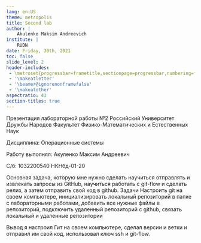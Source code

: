 ```yaml
---
lang: en-US
theme: metropolis
title: Second lab 
author: |
	Akulenko Maksim Andreevich
institute: |
	RUDN
date: Friday, 30th, 2021
toc: false
slide_level: 2
header-includes: 
 - \metroset{progressbar=frametitle,sectionpage=progressbar,numbering=fraction}
 - '\makeatletter'
 - '\beamer@ignorenonframefalse'
 - '\makeatother'
aspectratio: 43
section-titles: true
---
```


Презентация лабораторной работы №2
Российский Университет Дружбы Народов
Факультет Физико-Математических и Естественных Наук

Дисциплина: Операционные системы

Работу выполнял: Акуленко Максим Андреевич

С/б: 1032200540
НКНбд-01-20

Основная задача, которую мне нужно сделать
научиться отправлять и извлекать запросы из GitHub,
научиться работать с git-flow и сделать релиз, а затем отправить свой код в github.
Задачи
Настроить git на своем компьютере, инициализировать локальный репозиторий в папке с лабораторными работами, добавить все нужные файлы в репозиторий, подключить удаленный репозиторий с github, связать локальный и удаленные репозитории

Вывод
я настроил Гит на своем компьютере, сделал версии и ветки и отправил им свой код, использовал ключ ssh и git-flow.